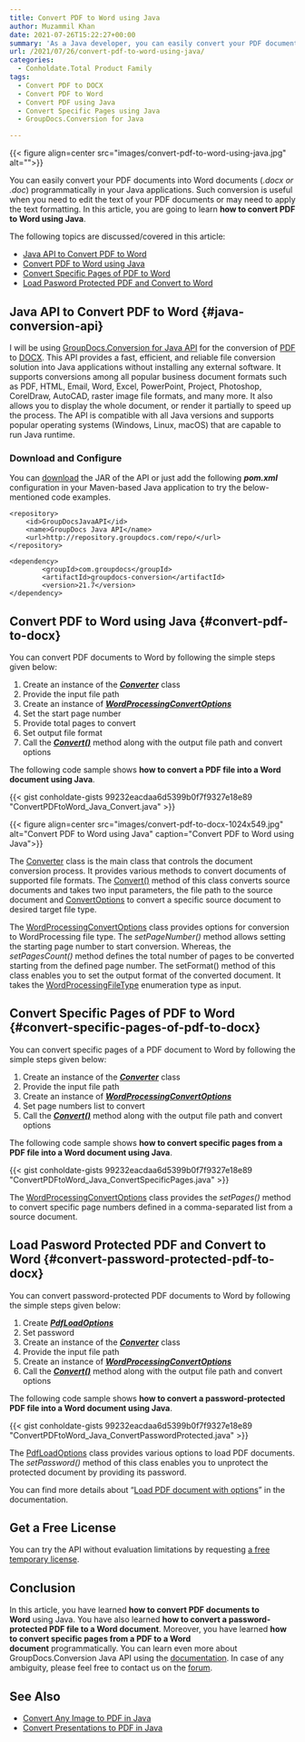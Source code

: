 ```yaml
---
title: Convert PDF to Word using Java
author: Muzammil Khan
date: 2021-07-26T15:22:27+00:00
summary: 'As a Java developer, you can easily convert your PDF documents into Word documents (.docx or .doc) programmatically. This article will be focusing on **how to convert PDF documents into Word document using Java**.'
url: /2021/07/26/convert-pdf-to-word-using-java/
categories:
  - Conholdate.Total Product Family
tags:
  - Convert PDF to DOCX
  - Convert PDF to Word
  - Convert PDF using Java
  - Convert Specific Pages using Java
  - GroupDocs.Conversion for Java

---
```



{{< figure align=center src="images/convert-pdf-to-word-using-java.jpg" alt="">}}
 

You can easily convert your PDF documents into Word documents (_.docx _or_ .doc_) programmatically in your Java applications. Such conversion is useful when you need to edit the text of your PDF documents or may need to apply the text formatting. In this article, you are going to learn **how to convert PDF to Word using Java**.

The following topics are discussed/covered in this article:

  * [Java API to Convert PDF to Word][2]
  * [Convert PDF to Word using Java][3]
  * [Convert Specific Pages of PDF to Word][4]
  * [Load Pasword Protected PDF and Convert to Word][5]

## Java API to Convert PDF to Word {#java-conversion-api}

I will be using [GroupDocs.Conversion for Java API][6] for the conversion of [PDF][7] to [DOCX][8]. This API provides a fast, efficient, and reliable file conversion solution into Java applications without installing any external software. It supports conversions among all popular business document formats such as PDF, HTML, Email, Word, Excel, PowerPoint, Project, Photoshop, CorelDraw, AutoCAD, raster image file formats, and many more. It also allows you to display the whole document, or render it partially to speed up the process. The API is compatible with all Java versions and supports popular operating systems (Windows, Linux, macOS) that are capable to run Java runtime.

### Download and Configure

You can [download][9] the JAR of the API or just add the following **_pom.xml_** configuration in your Maven-based Java application to try the below-mentioned code examples.

```
<repository>
	<id>GroupDocsJavaAPI</id>
	<name>GroupDocs Java API</name>
	<url>http://repository.groupdocs.com/repo/</url>
</repository>
```

```
<dependency>
        <groupId>com.groupdocs</groupId>
        <artifactId>groupdocs-conversion</artifactId>
        <version>21.7</version> 
</dependency>
```

## Convert PDF to Word using Java {#convert-pdf-to-docx}

You can convert PDF documents to Word by following the simple steps given below:

  1. Create an instance of the _**[Converter][10]**_ class
  2. Provide the input file path
  3. Create an instance of [**_WordProcessingConvertOptions_**][11]
  4. Set the start page number
  5. Provide total pages to convert
  6. Set output file format
  7. Call the _**[Convert()][12]**_ method along with the output file path and convert options

The following code sample shows **how to convert a PDF file into a Word document using Java**.

{{< gist conholdate-gists 99232eacdaa6d5399b0f7f9327e18e89 "ConvertPDFtoWord_Java_Convert.java" >}}

{{< figure align=center src="images/convert-pdf-to-docx-1024x549.jpg" alt="Convert PDF to Word using Java" caption="Convert PDF to Word using Java">}}
 

The [Converter][10] class is the main class that controls the document conversion process. It provides various methods to convert documents of supported file formats. The [Convert()][12] method of this class converts source documents and takes two input parameters, the file path to the source document and [ConvertOptions][14] to convert a specific source document to desired target file type.

The [WordProcessingConvertOptions][11] class provides options for conversion to WordProcessing file type. The _setPageNumber()_ method allows setting the starting page number to start conversion. Whereas, the _setPagesCount()_ method defines the total number of pages to be converted starting from the defined page number. The setFormat() method of this class enables you to set the output format of the converted document. It takes the [WordProcessingFileType][15] enumeration type as input.

## Convert Specific Pages of PDF to Word {#convert-specific-pages-of-pdf-to-docx}

You can convert specific pages of a PDF document to Word by following the simple steps given below:

  1. Create an instance of the _**[Converter][10]**_ class
  2. Provide the input file path
  3. Create an instance of [**_WordProcessingConvertOptions_**][11]
  4. Set page numbers list to convert
  5. Call the _**[Convert()][12]**_ method along with the output file path and convert options

The following code sample shows **how to convert specific pages from a PDF file into a Word document using Java**.

{{< gist conholdate-gists 99232eacdaa6d5399b0f7f9327e18e89 "ConvertPDFtoWord_Java_ConvertSpecificPages.java" >}}

The [WordProcessingConvertOptions][11] class provides the _setPages()_ method to convert specific page numbers defined in a comma-separated list from a source document.

## Load Pasword Protected PDF and Convert to Word {#convert-password-protected-pdf-to-docx}

You can convert password-protected PDF documents to Word by following the simple steps given below:

  1. Create **_[PdfLoadOptions][16]_**
  2. Set password
  3. Create an instance of the _**[Converter][10]**_ class
  4. Provide the input file path
  5. Create an instance of [**_WordProcessingConvertOptions_**][11]
  6. Call the _**[Convert()][12]**_ method along with the output file path and convert options

The following code sample shows ****how to convert a password-protected PDF file into a Word document using Java****.

{{< gist conholdate-gists 99232eacdaa6d5399b0f7f9327e18e89 "ConvertPDFtoWord_Java_ConvertPasswordProtected.java" >}}

The [PdfLoadOptions][16] class provides various options to load PDF documents. The _setPassword()_ method of this class enables you to unprotect the protected document by providing its password. 

You can find more details about &#8220;[Load PDF document with options][17]&#8221; in the documentation.

## Get a Free License

You can try the API without evaluation limitations by requesting [a free temporary license][18].

## Conclusion

In this article, you have learned **how to convert PDF documents to Word** using Java. You have also learned **how to convert a password-protected PDF file to a Word document**. Moreover, you have learned **how to convert specific pages from a PDF to a Word document** programmatically. You can learn even more about GroupDocs.Conversion Java API using the [documentation][19]. In case of any ambiguity, please feel free to contact us on the [forum][20].

## See Also

  * [][21][Convert Any Image to PDF in Java][22]
  * [Convert Presentations to PDF in Java][23]

 [1]: https://blog.conholdate.com/wp-content/uploads/sites/27/2021/07/convert-pdf-to-word-using-java.jpg
 [2]: #java-conversion-api
 [3]: #convert-pdf-to-docx
 [4]: #convert-specific-pages-of-pdf-to-docx
 [5]: #convert-password-protected-pdf-to-docx
 [6]: https://products.groupdocs.com/conversion/java
 [7]: https://docs.fileformat.com/pdf/
 [8]: https://docs.fileformat.com/word-processing/docx/
 [9]: https://downloads.groupdocs.com/conversion/java
 [10]: https://apireference.groupdocs.com/conversion/java/com.groupdocs.conversion/Converter
 [11]: https://apireference.groupdocs.com/conversion/java/com.groupdocs.conversion.options.convert/WordProcessingConvertOptions
 [12]: https://apireference.groupdocs.com/conversion/java/com.groupdocs.conversion/Converter#convert(java.lang.String,%20com.groupdocs.conversion.options.convert.ConvertOptions)
 [13]: https://blog.conholdate.com/wp-content/uploads/sites/27/2021/07/convert-pdf-to-docx.jpg
 [14]: https://apireference.groupdocs.com/conversion/java/com.groupdocs.conversion.options.convert/ConvertOptions
 [15]: https://apireference.groupdocs.com/conversion/java/com.groupdocs.conversion.filetypes/WordProcessingFileType
 [16]: https://apireference.groupdocs.com/conversion/java/com.groupdocs.conversion.options.load/PdfLoadOptions
 [17]: https://docs.groupdocs.com/conversion/java/load-pdf-document-with-options/
 [18]: https://purchase.groupdocs.com/temporary-license
 [19]: https://docs.groupdocs.com/conversion/java/
 [20]: https://forum.groupdocs.com/c/conversion/11
 [21]: https://blog.conholdate.com/2021/03/31/convert-pdf-to-excel-using-csharp/
 [22]: https://blog.groupdocs.com/2021/04/21/convert-images-to-pdf-in-java/
 [23]: https://blog.groupdocs.com/2021/02/15/convert-presentations-odp-pptx-ppt-to-pdf-in-java/







